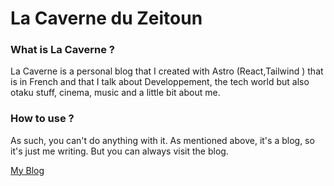# La Caverne du Zeitoun

### What is La Caverne ?

La Caverne is a personal blog that I created with Astro (React,Tailwind ) that is in French and that I talk about Developpement, the tech world but also otaku stuff, cinema, music and a little bit about me.

### How to use ?

As such, you can't do anything with it. As mentioned above, it's a blog, so it's just me writing.
But you can always visit the blog.


[My Blog](https://zeitounmax.netlify.app/)


